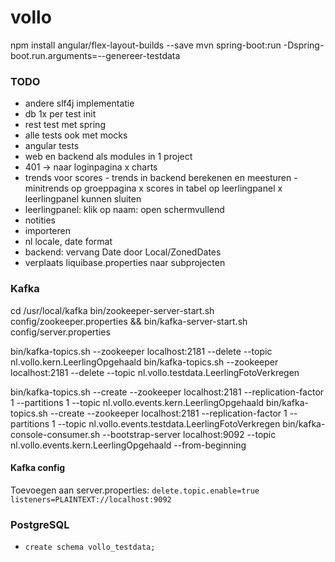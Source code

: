 # vollo

npm install angular/flex-layout-builds --save
mvn spring-boot:run -Dspring-boot.run.arguments=--genereer-testdata

### TODO

- andere slf4j implementatie
- db 1x per test init
- rest test met spring
- alle tests ook met mocks
- angular tests
- web en backend als modules in 1 project
- 401 -> naar loginpagina
  x charts
- trends voor scores - trends in backend berekenen en meesturen - minitrends op groeppagina
  x scores in tabel op leerlingpanel
  x leerlingpanel kunnen sluiten
- leerlingpanel: klik op naam: open schermvullend
- notities
- importeren
- nl locale, date format
- backend: vervang Date door Local/ZonedDates
- verplaats liquibase.properties naar subprojecten

### Kafka

cd /usr/local/kafka
bin/zookeeper-server-start.sh config/zookeeper.properties && bin/kafka-server-start.sh config/server.properties

bin/kafka-topics.sh --zookeeper localhost:2181 --delete --topic nl.vollo.kern.LeerlingOpgehaald
bin/kafka-topics.sh --zookeeper localhost:2181 --delete --topic nl.vollo.testdata.LeerlingFotoVerkregen

bin/kafka-topics.sh --create --zookeeper localhost:2181 --replication-factor 1 --partitions 1 --topic nl.vollo.events.kern.LeerlingOpgehaald
bin/kafka-topics.sh --create --zookeeper localhost:2181 --replication-factor 1 --partitions 1 --topic nl.vollo.events.testdata.LeerlingFotoVerkregen
bin/kafka-console-consumer.sh --bootstrap-server localhost:9092 --topic nl.vollo.events.kern.LeerlingOpgehaald --from-beginning

#### Kafka config

Toevoegen aan server.properties:
`delete.topic.enable=true`
`listeners=PLAINTEXT://localhost:9092`

### PostgreSQL

- `create schema vollo_testdata;`
